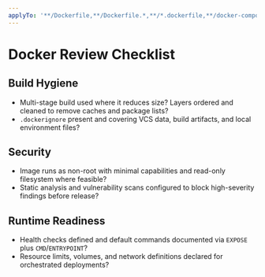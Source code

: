 ```yaml
---
applyTo: '**/Dockerfile,**/Dockerfile.*,**/*.dockerfile,**/docker-compose*.yml,**/docker-compose*.yaml'
---
```


# Docker Review Checklist

## Build Hygiene
- Multi-stage build used where it reduces size? Layers ordered and cleaned to remove caches and package lists?
- `.dockerignore` present and covering VCS data, build artifacts, and local environment files?

## Security
- Image runs as non-root with minimal capabilities and read-only filesystem where feasible?
- Static analysis and vulnerability scans configured to block high-severity findings before release?

## Runtime Readiness
- Health checks defined and default commands documented via `EXPOSE` plus `CMD`/`ENTRYPOINT`?
- Resource limits, volumes, and network definitions declared for orchestrated deployments?
